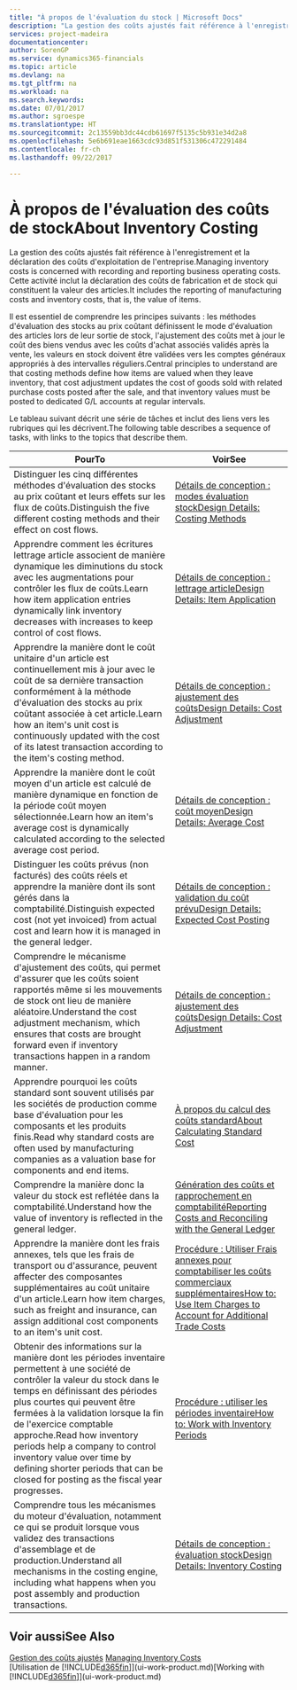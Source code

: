```yaml
---
title: "À propos de l'évaluation du stock | Microsoft Docs"
description: "La gestion des coûts ajustés fait référence à l'enregistrement et la déclaration des coûts d'exploitation de l'entreprise. Cette activité inclut la déclaration des coûts de fabrication et de stock qui constituent la valeur des articles."
services: project-madeira
documentationcenter: 
author: SorenGP
ms.service: dynamics365-financials
ms.topic: article
ms.devlang: na
ms.tgt_pltfrm: na
ms.workload: na
ms.search.keywords: 
ms.date: 07/01/2017
ms.author: sgroespe
ms.translationtype: HT
ms.sourcegitcommit: 2c13559bb3dc44cdb61697f5135c5b931e34d2a8
ms.openlocfilehash: 5e6b691eae1663cdc93d851f531306c472291484
ms.contentlocale: fr-ch
ms.lasthandoff: 09/22/2017

---
```

# <a name="about-inventory-costing"></a><span data-ttu-id="f2017-104">À propos de l'évaluation des coûts de stock</span><span class="sxs-lookup"><span data-stu-id="f2017-104">About Inventory Costing</span></span>
<span data-ttu-id="f2017-105">La gestion des coûts ajustés fait référence à l'enregistrement et la déclaration des coûts d'exploitation de l'entreprise.</span><span class="sxs-lookup"><span data-stu-id="f2017-105">Managing inventory costs is concerned with recording and reporting business operating costs.</span></span> <span data-ttu-id="f2017-106">Cette activité inclut la déclaration des coûts de fabrication et de stock qui constituent la valeur des articles.</span><span class="sxs-lookup"><span data-stu-id="f2017-106">It includes the reporting of manufacturing costs and inventory costs, that is, the value of items.</span></span>  

 <span data-ttu-id="f2017-107">Il est essentiel de comprendre les principes suivants : les méthodes d'évaluation des stocks au prix coûtant définissent le mode d'évaluation des articles lors de leur sortie de stock, l'ajustement des coûts met à jour le coût des biens vendus avec les coûts d'achat associés validés après la vente, les valeurs en stock doivent être validées vers les comptes généraux appropriés à des intervalles réguliers.</span><span class="sxs-lookup"><span data-stu-id="f2017-107">Central principles to understand are that costing methods define how items are valued when they leave inventory, that cost adjustment updates the cost of goods sold with related purchase costs posted after the sale, and that inventory values must be posted to dedicated G/L accounts at regular intervals.</span></span>  

 <span data-ttu-id="f2017-108">Le tableau suivant décrit une série de tâches et inclut des liens vers les rubriques qui les décrivent.</span><span class="sxs-lookup"><span data-stu-id="f2017-108">The following table describes a sequence of tasks, with links to the topics that describe them.</span></span>   

|<span data-ttu-id="f2017-109">**Pour**</span><span class="sxs-lookup"><span data-stu-id="f2017-109">**To**</span></span>|<span data-ttu-id="f2017-110">**Voir**</span><span class="sxs-lookup"><span data-stu-id="f2017-110">**See**</span></span>|  
|------------|-------------|  
|<span data-ttu-id="f2017-111">Distinguer les cinq différentes méthodes d'évaluation des stocks au prix coûtant et leurs effets sur les flux de coûts.</span><span class="sxs-lookup"><span data-stu-id="f2017-111">Distinguish the five different costing methods and their effect on cost flows.</span></span>|[<span data-ttu-id="f2017-112">Détails de conception : modes évaluation stock</span><span class="sxs-lookup"><span data-stu-id="f2017-112">Design Details: Costing Methods</span></span>](design-details-costing-methods.md)|  
|<span data-ttu-id="f2017-113">Apprendre comment les écritures lettrage article associent de manière dynamique les diminutions du stock avec les augmentations pour contrôler les flux de coûts.</span><span class="sxs-lookup"><span data-stu-id="f2017-113">Learn how item application entries dynamically link inventory decreases with increases to keep control of cost flows.</span></span>|[<span data-ttu-id="f2017-114">Détails de conception : lettrage article</span><span class="sxs-lookup"><span data-stu-id="f2017-114">Design Details: Item Application</span></span>](design-details-item-application.md)|  
|<span data-ttu-id="f2017-115">Apprendre la manière dont le coût unitaire d'un article est continuellement mis à jour avec le coût de sa dernière transaction conformément à la méthode d'évaluation des stocks au prix coûtant associée à cet article.</span><span class="sxs-lookup"><span data-stu-id="f2017-115">Learn how an item's unit cost is continuously updated with the cost of its latest transaction according to the item's costing method.</span></span>|[<span data-ttu-id="f2017-116">Détails de conception : ajustement des coûts</span><span class="sxs-lookup"><span data-stu-id="f2017-116">Design Details: Cost Adjustment</span></span>](design-details-cost-adjustment.md)|  
|<span data-ttu-id="f2017-117">Apprendre la manière dont le coût moyen d'un article est calculé de manière dynamique en fonction de la période coût moyen sélectionnée.</span><span class="sxs-lookup"><span data-stu-id="f2017-117">Learn how an item's average cost is dynamically calculated according to the selected average cost period.</span></span>|[<span data-ttu-id="f2017-118">Détails de conception : coût moyen</span><span class="sxs-lookup"><span data-stu-id="f2017-118">Design Details: Average Cost</span></span>](design-details-average-cost.md)|  
|<span data-ttu-id="f2017-119">Distinguer les coûts prévus (non facturés) des coûts réels et apprendre la manière dont ils sont gérés dans la comptabilité.</span><span class="sxs-lookup"><span data-stu-id="f2017-119">Distinguish expected cost (not yet invoiced) from actual cost and learn how it is managed in the general ledger.</span></span>|[<span data-ttu-id="f2017-120">Détails de conception : validation du coût prévu</span><span class="sxs-lookup"><span data-stu-id="f2017-120">Design Details: Expected Cost Posting</span></span>](design-details-expected-cost-posting.md)|  
|<span data-ttu-id="f2017-121">Comprendre le mécanisme d'ajustement des coûts, qui permet d'assurer que les coûts soient rapportés même si les mouvements de stock ont lieu de manière aléatoire.</span><span class="sxs-lookup"><span data-stu-id="f2017-121">Understand the cost adjustment mechanism, which ensures that costs are brought forward even if inventory transactions happen in a random manner.</span></span>|[<span data-ttu-id="f2017-122">Détails de conception : ajustement des coûts</span><span class="sxs-lookup"><span data-stu-id="f2017-122">Design Details: Cost Adjustment</span></span>](design-details-cost-adjustment.md)|  
|<span data-ttu-id="f2017-123">Apprendre pourquoi les coûts standard sont souvent utilisés par les sociétés de production comme base d'évaluation pour les composants et les produits finis.</span><span class="sxs-lookup"><span data-stu-id="f2017-123">Read why standard costs are often used by manufacturing companies as a valuation base for components and end items.</span></span>|[<span data-ttu-id="f2017-124">À propos du calcul des coûts standard</span><span class="sxs-lookup"><span data-stu-id="f2017-124">About Calculating Standard Cost</span></span>](finance-about-calculating-standard-cost.md)|  
|<span data-ttu-id="f2017-125">Comprendre la manière donc la valeur du stock est reflétée dans la comptabilité.</span><span class="sxs-lookup"><span data-stu-id="f2017-125">Understand how the value of inventory is reflected in the general ledger.</span></span>|[<span data-ttu-id="f2017-126">Génération des coûts et rapprochement en comptabilité</span><span class="sxs-lookup"><span data-stu-id="f2017-126">Reporting Costs and Reconciling with the General Ledger</span></span>](finance-report-costs-and-reconcile-with-the-general-ledger.md)|  
|<span data-ttu-id="f2017-127">Apprendre la manière dont les frais annexes, tels que les frais de transport ou d'assurance, peuvent affecter des composantes supplémentaires au coût unitaire d'un article.</span><span class="sxs-lookup"><span data-stu-id="f2017-127">Learn how item charges, such as freight and insurance, can assign additional cost components to an item's unit cost.</span></span>|[<span data-ttu-id="f2017-128">Procédure : Utiliser Frais annexes pour comptabiliser les coûts commerciaux supplémentaires</span><span class="sxs-lookup"><span data-stu-id="f2017-128">How to: Use Item Charges to Account for Additional Trade Costs</span></span>](payables-how-assign-item-charges.md)|  
|<span data-ttu-id="f2017-129">Obtenir des informations sur la manière dont les périodes inventaire permettent à une société de contrôler la valeur du stock dans le temps en définissant des périodes plus courtes qui peuvent être fermées à la validation lorsque la fin de l'exercice comptable approche.</span><span class="sxs-lookup"><span data-stu-id="f2017-129">Read how inventory periods help a company to control inventory value over time by defining shorter periods that can be closed for posting as the fiscal year progresses.</span></span>|[<span data-ttu-id="f2017-130">Procédure : utiliser les périodes inventaire</span><span class="sxs-lookup"><span data-stu-id="f2017-130">How to: Work with Inventory Periods</span></span>](finance-how-to-work-with-inventory-periods.md)|  
|<span data-ttu-id="f2017-131">Comprendre tous les mécanismes du moteur d'évaluation, notamment ce qui se produit lorsque vous validez des transactions d'assemblage et de production.</span><span class="sxs-lookup"><span data-stu-id="f2017-131">Understand all mechanisms in the costing engine, including what happens when you post assembly and production transactions.</span></span>|[<span data-ttu-id="f2017-132">Détails de conception : évaluation stock</span><span class="sxs-lookup"><span data-stu-id="f2017-132">Design Details: Inventory Costing</span></span>](design-details-inventory-costing.md)|

## <a name="see-also"></a><span data-ttu-id="f2017-133">Voir aussi</span><span class="sxs-lookup"><span data-stu-id="f2017-133">See Also</span></span>
<span data-ttu-id="f2017-134">[Gestion des coûts ajustés](finance-manage-inventory-costs.md)  </span><span class="sxs-lookup"><span data-stu-id="f2017-134">[Managing Inventory Costs](finance-manage-inventory-costs.md)  </span></span>  
<span data-ttu-id="f2017-135">[Utilisation de [!INCLUDE[d365fin](includes/d365fin_md.md)]](ui-work-product.md)</span><span class="sxs-lookup"><span data-stu-id="f2017-135">[Working with [!INCLUDE[d365fin](includes/d365fin_md.md)]](ui-work-product.md)</span></span>

